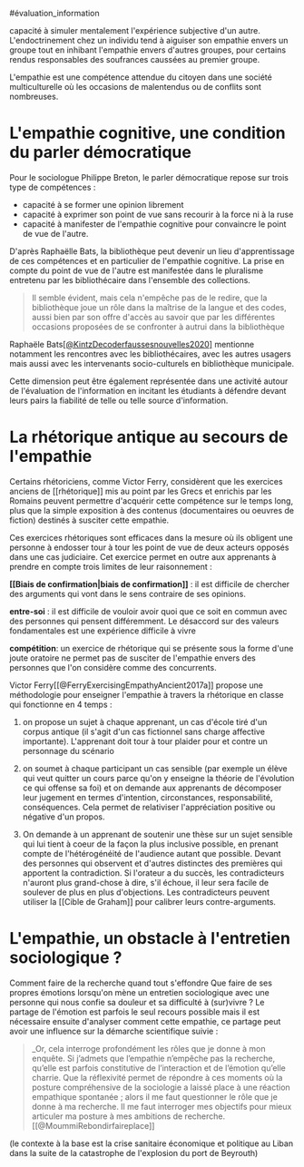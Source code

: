 #évaluation_information 

capacité à simuler mentalement l'expérience subjective d'un autre. L'endoctrinement chez un individu tend à aiguiser son empathie envers un groupe tout en inhibant l'empathie envers d'autres groupes, pour certains rendus responsables des soufrances caussées au premier groupe. 

L'empathie est une compétence attendue du citoyen dans une société multiculturelle où les occasions de malentendus ou de conflits sont nombreuses. 

# L'empathie cognitive, une condition du parler démocratique

Pour le sociologue Philippe Breton, le parler démocratique repose sur trois type de compétences : 
- capacité à se former une opinion librement
- capacité à exprimer son point de vue sans recourir à la force ni à la ruse
- capacité à manifester de l'empathie cognitive pour convaincre le point de vue de l'autre. 

D'après Raphaëlle Bats, la bibliothèque peut devenir un lieu d'apprentissage de ces compétences et en particulier de l'empathie cognitive. 
La prise en compte du point de vue de l'autre est manifestée dans le pluralisme entretenu par les bibliothécaire dans l'ensemble des collections. 

>Il semble évident, mais cela n'empêche pas de le redire, que la bibliothèque joue un rôle dans la maîtrise de la langue et des codes, aussi bien par son offre d'accès au savoir que par les différentes occasions proposées de se confronter à autrui dans la bibliothèque

Raphaële Bats[[@KintzDecoderfaussesnouvelles2020]](p88) mentionne notamment les rencontres avec les bibliothécaires, avec les autres usagers mais aussi avec les intervenants socio-culturels en bibliothèque municipale.


Cette dimension peut être également représentée dans une activité autour de l'évaluation de l'information en incitant les étudiants à défendre devant leurs pairs la fiabilité de telle ou telle source d'information.  


# La rhétorique antique au secours de l'empathie

Certains rhétoriciens, comme Victor Ferry, considèrent que les exercices anciens de [[rhétorique]] mis au point par les Grecs et enrichis par les Romains peuvent permettre d'acquérir cette compétence sur le temps long, plus que la simple exposition à des contenus (documentaires ou oeuvres de fiction) destinés à susciter cette empathie. 

Ces exercices rhétoriques sont efficaces dans la mesure où ils obligent une personne à endosser tour à tour les point de vue de deux acteurs opposés dans une cas judiciaire. 
Cet exercice permet en outre aux apprenants à prendre en compte trois limites de leur raisonnement : 

**[[Biais de confirmation|biais de confirmation]]** : il est difficile de chercher des arguments qui vont dans le sens contraire de ses opinions.

**entre-soi** : il est difficile de vouloir avoir quoi que ce soit en commun avec des personnes qui pensent différemment. Le désaccord sur des valeurs fondamentales est une expérience difficile à vivre

**compétition**: un exercice de rhétorique qui se présente sous la forme d'une joute oratoire ne permet pas de susciter de l'empathie envers des personnes que l'on considère comme des concurrents.

Victor Ferry[[@FerryExercisingEmpathyAncient2017a]] propose une méthodologie pour enseigner l'empathie à travers la rhétorique en classe qui fonctionne en 4 temps : 

1. on propose un sujet à chaque apprenant, un cas d'école tiré d'un corpus antique (il s'agit d'un cas fictionnel sans charge affective importante). L'apprenant doit tour à tour plaider pour et contre un personnage du scénario

2. on soumet à chaque participant un cas sensible (par exemple un élève qui veut quitter un cours parce qu'on y enseigne la théorie de l'évolution ce qui offense sa foi) et on demande aux apprenants de décomposer leur jugement en termes d'intention, circonstances, responsabilité, conséquences. Cela permet de relativiser l'appréciation positive ou négative d'un propos.

3. On demande à un apprenant de soutenir une thèse sur un sujet sensible qui lui tient à coeur de la façon la plus inclusive possible, en prenant compte de l'hétérogénéité de l'audience autant que possible. Devant des personnes qui observent et d'autres distinctes des premières qui apportent la contradiction. Si l'orateur a du succès, les contradicteurs n'auront plus grand-chose à dire, s'il échoue, il leur sera facile de soulever de plus en plus d'objections.
    Les contradicteurs peuvent utiliser la [[Cible de Graham]] pour calibrer leurs contre-arguments.

# L'empathie, un obstacle à l'entretien sociologique ?

Comment faire de la recherche quand tout s'effondre
Que faire de ses propres émotions lorsqu'on mène un entretien sociologique avec une personne qui nous confie sa douleur et sa difficulté à (sur)vivre ? 
Le partage de l'émotion est parfois le seul recours possible mais il est nécessaire ensuite d'analyser comment cette empathie, ce partage peut avoir une influence sur la démarche scientifique suivie : 

>_Or, cela interroge profondément les rôles que je donne à mon enquête. Si j’admets que l’empathie n’empêche pas la recherche, qu’elle est parfois constitutive de l’interaction et de l’émotion qu’elle charrie. Que la réflexivité permet de répondre à ces moments où la posture compréhensive de la sociologie a laissé place à une réaction empathique spontanée ; alors il me faut questionner le rôle que je donne à ma recherche. Il me faut interroger mes objectifs pour mieux articuler ma posture à mes ambitions de recherche. [[@MoummiRebondirfaireplace]]

(le contexte à la base est la crise sanitaire économique et politique au Liban dans la suite de la catastrophe de l'explosion du port de Beyrouth)